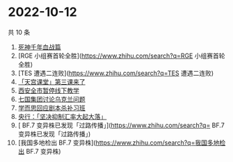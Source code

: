 # 2022-10-12

共 10 条

<!-- BEGIN ZHIHUSEARCH -->
<!-- 最后更新时间 Wed Oct 12 2022 03:15:51 GMT+0800 (China Standard Time) -->
1. [死神千年血战篇](https://www.zhihu.com/search?q=死神千年血战篇)
1. [RGE 小组赛首轮全胜](https://www.zhihu.com/search?q=RGE 小组赛首轮全胜)
1. [TES 遭遇二连败](https://www.zhihu.com/search?q=TES 遭遇二连败)
1. [「天宫课堂」第三课来了](https://www.zhihu.com/search?q=「天宫课堂」第三课来了)
1. [西安全市暂停线下教学](https://www.zhihu.com/search?q=西安全市暂停线下教学)
1. [七国集团讨论乌克兰问题](https://www.zhihu.com/search?q=七国集团讨论乌克兰问题)
1. [学而思回应剧本杀补习班](https://www.zhihu.com/search?q=学而思回应剧本杀补习班)
1. [央行：「坚决抑制汇率大起大落」](https://www.zhihu.com/search?q=央行：「坚决抑制汇率大起大落」)
1. [	BF.7 变异株已发现「过路传播」](https://www.zhihu.com/search?q=	BF.7 变异株已发现「过路传播」)
1. [我国多地检出 BF.7 变异株](https://www.zhihu.com/search?q=我国多地检出 BF.7 变异株)
<!-- END ZHIHUSEARCH -->
